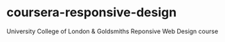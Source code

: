 # coursera-responsive-design
University College of London &amp; Goldsmiths Reponsive Web Design course
